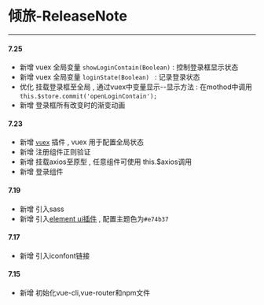# 倾旅-ReleaseNote

****



#### 7.25

* 新增 vuex 全局变量 `showLoginContain(Boolean)` : 控制登录框显示状态
* 新增 vuex 全局变量 `loginState(Boolean) ` : 记录登录状态
* 优化 挂载登录框至全局 , 通过vuex中变量显示--显示方法 : 在mothod中调用`this.$store.commit('openLoginContain');`
* 新增 登录框所有改变时的渐变动画 

#### 7.23

* 新增 [`vuex`](https://vuex.vuejs.org/zh/) 插件 ,  vuex 用于配置全局状态
* 新增 注册组件正则验证 
* 新增 挂载axios至原型 , 任意组件可使用 this.$axios调用
* 新增 登录组件 

#### 7.19

* 新增 引入sass
* 新增 引入[element ui插件](https://element.eleme.cn/#/zh-CN/component/installation) , 配置主题色为`#e74b37`

#### 7.17

* 新增 引入iconfont链接
#### 7.15 
* 新增 初始化vue-cli,vue-router和npm文件



